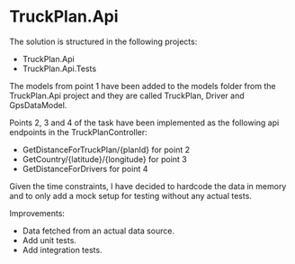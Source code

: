 # TruckPlan.Api

The solution is structured in the following projects:
- TruckPlan.Api 
- TruckPlan.Api.Tests

The models from point 1 have been added to the models folder from the TruckPlan.Api project and they are called TruckPlan, Driver and GpsDataModel.
  
Points 2, 3 and 4 of the task have been implemented as the following api endpoints in the TruckPlanController:
- GetDistanceForTruckPlan/{planId} for point 2
- GetCountry/{latitude}/{longitude} for point 3
- GetDistanceForDrivers for point 4


Given the time constraints, I have decided to hardcode the data in memory and to only add a mock setup for testing without any actual tests.

Improvements:

- Data fetched from an actual data source.
- Add unit tests.
- Add integration tests.
